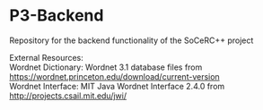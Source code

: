 # P3-Backend
Repository for the backend functionality of the SoCeRC++ project

External Resources:<br />
Wordnet Dictionary: Wordnet 3.1 database files from https://wordnet.princeton.edu/download/current-version <br />
Wordnet Interface: MIT Java Wordnet Interface 2.4.0 from http://projects.csail.mit.edu/jwi/ <br />
